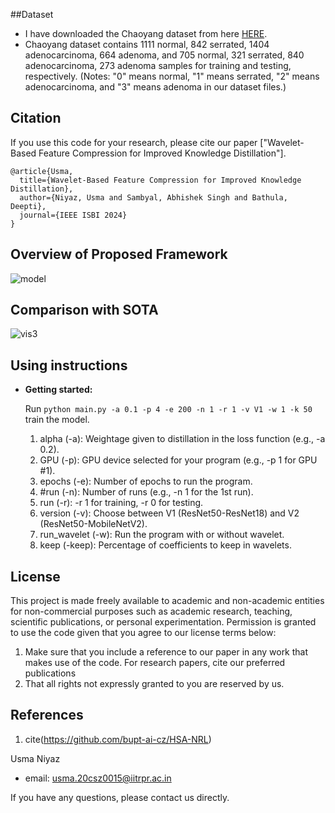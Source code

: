##Dataset
- I have downloaded the Chaoyang dataset from here [HERE](https://bupt-ai-cz.github.io/HSA-NRL/).
-  Chaoyang dataset contains 1111 normal, 842 serrated, 1404 adenocarcinoma, 664 adenoma, and 705 normal, 321 serrated, 840 adenocarcinoma, 273 adenoma samples for training and testing, respectively. (Notes: "0" means normal, "1" means serrated, "2" means adenocarcinoma, and "3" means adenoma in our dataset files.)

## Citation
If you use this code for your research, please cite our paper ["Wavelet-Based Feature Compression for Improved Knowledge Distillation"].
```
@article{Usma,
  title={Wavelet-Based Feature Compression for Improved Knowledge Distillation},
  author={Niyaz, Usma and Sambyal, Abhishek Singh and Bathula, Deepti},
  journal={IEEE ISBI 2024}
}
```
## Overview of Proposed Framework
![model](https://github.com/UsmaBhat/Wavelet-Based-Feature-Compression-for-Improved-Knowledge-Distillation/assets/161701323/8b44e018-6ba2-4dc2-88af-9a44c18fe0c7)

## Comparison with SOTA
![vis3](https://github.com/UsmaBhat/Wavelet-Based-Feature-Compression-for-Improved-Knowledge-Distillation/assets/161701323/19d1a8b0-23f3-4561-90f2-0c99be3f22c8)


## Using instructions

- **Getting started:**

    Run `python main.py -a 0.1 -p 4 -e 200 -n 1 -r 1 -v V1 -w 1 -k 50`  train the model.
    1. alpha (-a): Weightage given to distillation in the loss function (e.g., -a 0.2).
    2. GPU (-p): GPU device selected for your program (e.g., -p 1 for GPU #1).
    3. epochs (-e): Number of epochs to run the program.
    4. #run (-n): Number of runs (e.g., -n 1 for the 1st run).
    5. run (-r): -r 1 for training, -r 0 for testing.
    6. version (-v): Choose between V1 (ResNet50-ResNet18) and V2 (ResNet50-MobileNetV2).
    7. run_wavelet (-w): Run the program with or without wavelet.
    8. keep (-keep): Percentage of coefficients to keep in wavelets.



## License

This project is made freely available to academic and non-academic entities for non-commercial purposes such as academic research, teaching, scientific publications, or personal experimentation. Permission is granted to use the code  given that you agree to our license terms below:

1. Make sure that you include a reference to our paper in any work that makes use of the code. For research papers, cite our preferred publications
2. That all rights not expressly granted to you are reserved by us.




## References
1. cite(https://github.com/bupt-ai-cz/HSA-NRL)



Usma Niyaz
- email: usma.20csz0015@iitrpr.ac.in


If you have any questions, please contact us directly.

